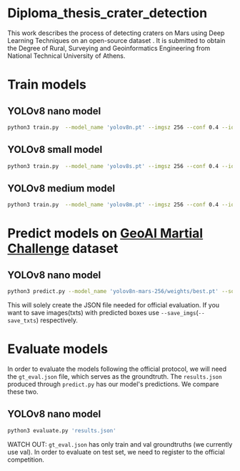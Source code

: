 # Diploma_thesis_crater_detection
This work describes the process of detecting craters on Mars using Deep Learning Techniques on an open-source dataset . It is submitted to obtain the Degree of Rural, Surveying and Geoinformatics Engineering from National Technical University of Athens. 
# Train models

## YOLOv8 nano model 
```bash
python3 train.py  --model_name 'yolov8n.pt' --imgsz 256 --conf 0.4 --iou 0.2 --epochs 600 --batch 512 --data 'data/mars.yaml' --name 'yolov8n-mars-256'
```

## YOLOv8 small model 
```bash
python3 train.py  --model_name 'yolov8s.pt' --imgsz 256 --conf 0.4 --iou 0.2 --epochs 600 --batch 512 --data 'data/mars.yaml' --name 'yolov8s-mars-256'
```

## YOLOv8 medium model 
```bash
python3 train.py  --model_name 'yolov8m.pt' --imgsz 256 --conf 0.4 --iou 0.2 --epochs 600 --batch 256 --data 'data/mars.yaml' --name 'yolov8m-mars-256'
```

# Predict models on [GeoAI Martial Challenge](http://cici.lab.asu.edu/martian/#data-dataset) dataset

## YOLOv8 nano model 
```bash
python3 predict.py --model_name 'yolov8n-mars-256/weights/best.pt' --source 'val_images' --save_dir 'yolov8n-mars-256-evaluation-results/' --json_name 'results.json' --imgsz 256 --conf 0.4 --data 'data/mars.yaml'
```

This will solely create the JSON file needed for official evaluation. 
If you want to save images(txts) with predicted boxes use `--save_imgs`(`--save_txts`) respectively.

# Evaluate models
In order to evaluate the models following the official protocol, we will need the `gt_eval.json` file, which serves as the groundtruth. The `results.json` produced through `predict.py` has our model's predictions. We compare these two.

## YOLOv8 nano model 
```bash
python3 evaluate.py 'results.json'
```

WATCH OUT: `gt_eval.json` has only train and val groundtruths (we currently use val). In order to evaluate on test set, we need to register to the official competition. 

